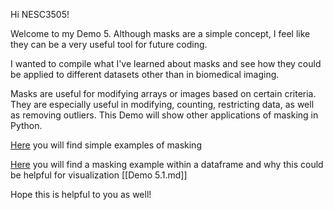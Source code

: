 Hi NESC3505!

Welcome to my Demo 5. Although masks are a simple concept, I feel like they can be a very useful tool for future coding.

I wanted to compile what I've learned about masks and see how they could be applied to different datasets other than in biomedical imaging. 

Masks are useful for modifying arrays or images based on certain criteria. They are especially useful in modifying, counting, restricting data, as well as removing outliers.
This Demo will show other applications of masking in Python.

[Here](https://github.com/an648648/demo-5/blob/gh-pages/Demo%205.md) you will find simple examples of masking 

[Here](https://github.com/an648648/demo-5/blob/gh-pages/Demo%205.1.md) you will find a masking example within a dataframe and why this could be helpful for visualization [[Demo 5.1.md]]

Hope this is helpful to you as well!
